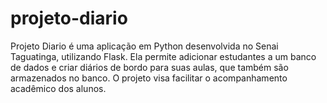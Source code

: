 # projeto-diario
Projeto Diario é uma aplicação em Python desenvolvida no Senai Taguatinga, utilizando Flask. Ela permite adicionar estudantes a um banco de dados e criar diários de bordo para suas aulas, que também são armazenados no banco. O projeto visa facilitar o acompanhamento acadêmico dos alunos.
